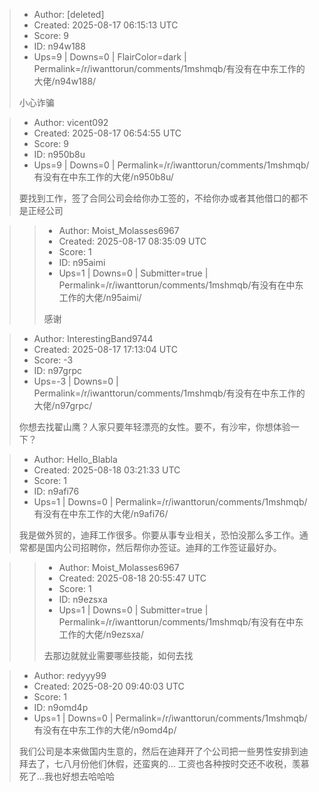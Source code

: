 > - Author: [deleted]
> - Created: 2025-08-17 06:15:13 UTC
> - Score: 9
> - ID: n94w188
> - Ups=9 | Downs=0 | FlairColor=dark | Permalink=/r/iwanttorun/comments/1mshmqb/有没有在中东工作的大佬/n94w188/
>
> 小心诈骗

> - Author: vicent092
> - Created: 2025-08-17 06:54:55 UTC
> - Score: 9
> - ID: n950b8u
> - Ups=9 | Downs=0 | Permalink=/r/iwanttorun/comments/1mshmqb/有没有在中东工作的大佬/n950b8u/
>
> 要找到工作，签了合同公司会给你办工签的，不给你办或者其他借口的都不是正经公司

>> - Author: Moist_Molasses6967
>> - Created: 2025-08-17 08:35:09 UTC
>> - Score: 1
>> - ID: n95aimi
>> - Ups=1 | Downs=0 | Submitter=true | Permalink=/r/iwanttorun/comments/1mshmqb/有没有在中东工作的大佬/n95aimi/
>>
>> 感谢

> - Author: InterestingBand9744
> - Created: 2025-08-17 17:13:04 UTC
> - Score: -3
> - ID: n97grpc
> - Ups=-3 | Downs=0 | Permalink=/r/iwanttorun/comments/1mshmqb/有没有在中东工作的大佬/n97grpc/
>
> 你想去找翟山鹰？人家只要年轻漂亮的女性。要不，有沙牢，你想体验一下？

> - Author: Hello_Blabla
> - Created: 2025-08-18 03:21:33 UTC
> - Score: 1
> - ID: n9afi76
> - Ups=1 | Downs=0 | Permalink=/r/iwanttorun/comments/1mshmqb/有没有在中东工作的大佬/n9afi76/
>
> 我是做外贸的，迪拜工作很多。你要从事专业相关，恐怕没那么多工作。通常都是国内公司招聘你，然后帮你办签证。迪拜的工作签证最好办。

>> - Author: Moist_Molasses6967
>> - Created: 2025-08-18 20:55:47 UTC
>> - Score: 1
>> - ID: n9ezsxa
>> - Ups=1 | Downs=0 | Submitter=true | Permalink=/r/iwanttorun/comments/1mshmqb/有没有在中东工作的大佬/n9ezsxa/
>>
>> 去那边就就业需要哪些技能，如何去找

> - Author: redyyy99
> - Created: 2025-08-20 09:40:03 UTC
> - Score: 1
> - ID: n9omd4p
> - Ups=1 | Downs=0 | Permalink=/r/iwanttorun/comments/1mshmqb/有没有在中东工作的大佬/n9omd4p/
>
> 我们公司是本来做国内生意的，然后在迪拜开了个公司把一些男性安排到迪拜去了，七八月份他们休假，还蛮爽的... 工资也各种按时交还不收税，羡慕死了...我也好想去哈哈哈
